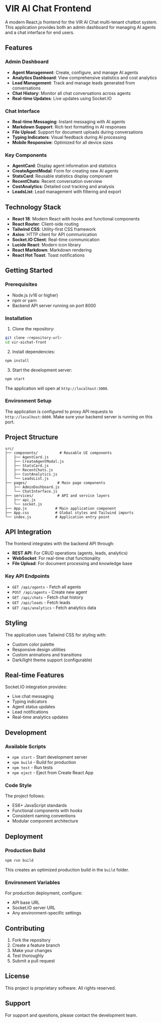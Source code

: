 # VIR AI Chat Frontend

A modern React.js frontend for the VIR AI Chat multi-tenant chatbot system. This application provides both an admin dashboard for managing AI agents and a chat interface for end users.

## Features

### Admin Dashboard
- **Agent Management**: Create, configure, and manage AI agents
- **Analytics Dashboard**: View comprehensive statistics and cost analytics
- **Lead Management**: Track and manage leads generated from conversations
- **Chat History**: Monitor all chat conversations across agents
- **Real-time Updates**: Live updates using Socket.IO

### Chat Interface
- **Real-time Messaging**: Instant messaging with AI agents
- **Markdown Support**: Rich text formatting in AI responses
- **File Upload**: Support for document uploads during conversations
- **Typing Indicators**: Visual feedback during AI processing
- **Mobile Responsive**: Optimized for all device sizes

### Key Components
- **AgentCard**: Display agent information and statistics
- **CreateAgentModal**: Form for creating new AI agents
- **StatsCard**: Reusable statistics display component
- **RecentChats**: Recent conversation overview
- **CostAnalytics**: Detailed cost tracking and analysis
- **LeadsList**: Lead management with filtering and export

## Technology Stack

- **React 18**: Modern React with hooks and functional components
- **React Router**: Client-side routing
- **Tailwind CSS**: Utility-first CSS framework
- **Axios**: HTTP client for API communication
- **Socket.IO Client**: Real-time communication
- **Lucide React**: Modern icon library
- **React Markdown**: Markdown rendering
- **React Hot Toast**: Toast notifications

## Getting Started

### Prerequisites
- Node.js (v16 or higher)
- npm or yarn
- Backend API server running on port 8000

### Installation

1. Clone the repository:
```bash
git clone <repository-url>
cd vir-aichat-front
```

2. Install dependencies:
```bash
npm install
```

3. Start the development server:
```bash
npm start
```

The application will open at `http://localhost:3000`.

### Environment Setup

The application is configured to proxy API requests to `http://localhost:8000`. Make sure your backend server is running on this port.

## Project Structure

```
src/
├── components/          # Reusable UI components
│   ├── AgentCard.js
│   ├── CreateAgentModal.js
│   ├── StatsCard.js
│   ├── RecentChats.js
│   ├── CostAnalytics.js
│   └── LeadsList.js
├── pages/              # Main page components
│   ├── AdminDashboard.js
│   └── ChatInterface.js
├── services/           # API and service layers
│   ├── api.js
│   └── socket.js
├── App.js             # Main application component
├── App.css            # Global styles and Tailwind imports
└── index.js           # Application entry point
```

## API Integration

The frontend integrates with the backend API through:

- **REST API**: For CRUD operations (agents, leads, analytics)
- **WebSocket**: For real-time chat functionality
- **File Upload**: For document processing and knowledge base

### Key API Endpoints
- `GET /api/agents` - Fetch all agents
- `POST /api/agents` - Create new agent
- `GET /api/chats` - Fetch chat history
- `GET /api/leads` - Fetch leads
- `GET /api/analytics` - Fetch analytics data

## Styling

The application uses Tailwind CSS for styling with:
- Custom color palette
- Responsive design utilities
- Custom animations and transitions
- Dark/light theme support (configurable)

## Real-time Features

Socket.IO integration provides:
- Live chat messaging
- Typing indicators
- Agent status updates
- Lead notifications
- Real-time analytics updates

## Development

### Available Scripts

- `npm start` - Start development server
- `npm build` - Build for production
- `npm test` - Run tests
- `npm eject` - Eject from Create React App

### Code Style

The project follows:
- ES6+ JavaScript standards
- Functional components with hooks
- Consistent naming conventions
- Modular component architecture

## Deployment

### Production Build

```bash
npm run build
```

This creates an optimized production build in the `build` folder.

### Environment Variables

For production deployment, configure:
- API base URL
- Socket.IO server URL
- Any environment-specific settings

## Contributing

1. Fork the repository
2. Create a feature branch
3. Make your changes
4. Test thoroughly
5. Submit a pull request

## License

This project is proprietary software. All rights reserved.

## Support

For support and questions, please contact the development team.